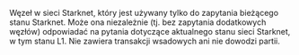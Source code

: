 Węzeł w sieci Starknet, który jest używany tylko do zapytania bieżącego stanu Starknet. Może ona niezależnie (tj. bez zapytania dodatkowych węzłów) odpowiadać na pytania dotyczące aktualnego stanu sieci Starknet, w tym stanu L1. Nie zawiera transakcji wsadowych ani nie dowodzi partii.